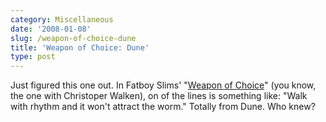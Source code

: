 ```yaml
---
category: Miscellaneous
date: '2008-01-08'
slug: /weapon-of-choice-dune
title: 'Weapon of Choice: Dune'
type: post
---
```



Just figured this one out. In Fatboy Slims'
"[Weapon of Choice](http://www.youtube.com/watch?v=0WW8flwpH-Q)"
(you know, the one with Christoper Walken), on of the lines is
something like: "Walk with rhythm and it won't attract the worm."
Totally from Dune. Who knew?